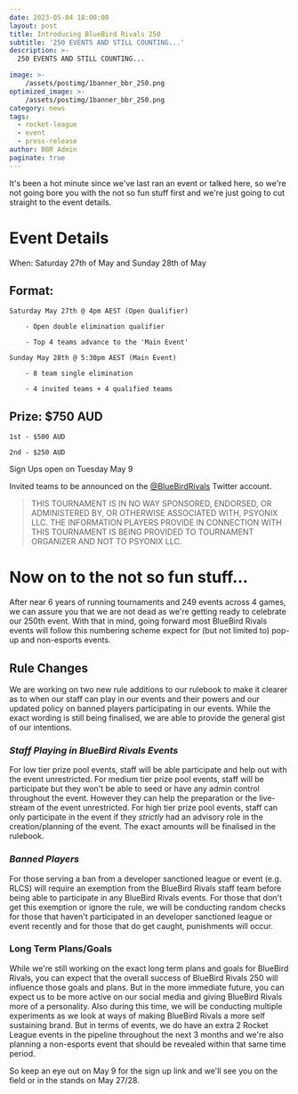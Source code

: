 ```yaml
---
date: 2023-05-04 18:00:00
layout: post
title: Introducing BlueBird Rivals 250
subtitle: '250 EVENTS AND STILL COUNTING...'
description: >-
  250 EVENTS AND STILL COUNTING...

image: >-
    /assets/postimg/1banner_bbr_250.png
optimized_image: >-
    /assets/postimg/1banner_bbr_250.png
category: news
tags:
  - rocket-league
  - event
  - press-release
author: BBR Admin
paginate: true
---
```

It's been a hot minute since we've last ran an event or talked here, so we're not going bore you with the not so fun stuff first and we're just going to cut straight to the event details.

# Event Details

When: Saturday 27th of May and Sunday 28th of May

## Format:

	Saturday May 27th @ 4pm AEST (Open Qualifier) 

		- Open double elimination qualifier

		- Top 4 teams advance to the 'Main Event'

	Sunday May 28th @ 5:30pm AEST (Main Event)

		- 8 team single elimination

		- 4 invited teams + 4 qualified teams

## Prize: $750 AUD

	1st - $500 AUD

	2nd - $250 AUD

Sign Ups open on Tuesday May 9

Invited teams to be announced on the [@BlueBirdRivals](https://twitter.com/bluebirdrivals) Twitter account.

> THIS TOURNAMENT IS IN NO WAY SPONSORED, ENDORSED, OR ADMINISTERED BY, OR OTHERWISE ASSOCIATED WITH, PSYONIX LLC. THE INFORMATION PLAYERS PROVIDE IN CONNECTION WITH THIS TOURNAMENT IS BEING PROVIDED TO TOURNAMENT ORGANIZER AND NOT TO PSYONIX LLC.

# Now on to the not so fun stuff...

After near 6 years of running tournaments and 249 events across 4 games, we can assure you that we are not dead as we're getting ready to celebrate our 250th event. With that in mind, going forward most BlueBird Rivals events will follow this numbering scheme expect for (but not limited to) pop-up and non-esports events.

## Rule Changes

We are working on two new rule additions to our rulebook to make it clearer as to when our staff can play in our events and their powers and our updated policy on banned players participating in our events. While the exact wording is still being finalised, we are able to provide the general gist of our intentions.

### *Staff Playing in BlueBird Rivals Events*

For low tier prize pool events, staff will be able participate and help out with the event unrestricted. For medium tier prize pool events, staff will be participate but they won't be able to seed or have any admin control throughout the event. However they can help the preparation or the live-stream of the event unrestricted. For high tier prize pool events, staff can only participate in the event if they *strictly* had an advisory role in the creation/planning of the event. The exact amounts will be finalised in the rulebook.

### *Banned Players*

For those serving a ban from a developer sanctioned league or event (e.g. RLCS) will require an exemption from the BlueBird Rivals staff team before being able to participate in any BlueBird Rivals events. For those that don't get this exemption or ignore the rule, we will be conducting random checks for those that haven't participated in an developer sanctioned league or event recently and for those that do get caught, punishments will occur.

### Long Term Plans/Goals

While we're still working on the exact long term plans and goals for BlueBird Rivals, you can expect that the overall success of BlueBird Rivals 250 will influence those goals and plans. But in the more immediate future, you can expect us to be more active on our social media and giving BlueBird Rivals more of a personality. Also during this time, we will be conducting multiple experiments as we look at ways of making BlueBird Rivals a more self sustaining brand. But in terms of events, we do have an extra 2 Rocket League events in the pipeline throughout the next 3 months and we're also planning a non-esports event that should be revealed within that same time period.

So keep an eye out on May 9 for the sign up link and we'll see you on the field or in the stands on May 27/28.

